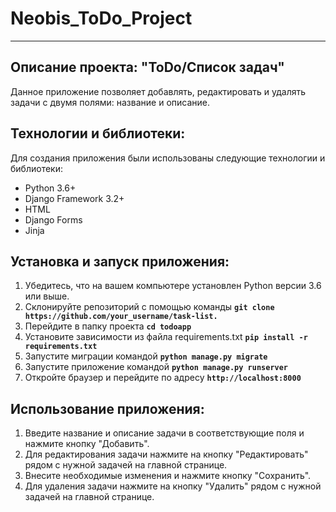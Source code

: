 # Neobis_ToDo_Project

_____________

## Описание проекта: "ToDo/Список задач"

Данное приложение позволяет добавлять, редактировать и удалять задачи с двумя полями: название и описание.

## **Технологии и библиотеки:**

Для создания приложения были использованы следующие технологии и библиотеки:

- Python 3.6+
- Django Framework 3.2+
- HTML
- Django Forms
- Jinja

## **Установка и запуск приложения:**

1. Убедитесь, что на вашем компьютере установлен Python версии 3.6 или выше.
2. Склонируйте репозиторий с помощью команды **`git clone https://github.com/your_username/task-list.`**
3. Перейдите в папку проекта **`cd todoapp`**
4. Установите зависимости из файла requirements.txt **`pip install -r requirements.txt`**
5. Запустите миграции командой **`python manage.py migrate`**
6. Запустите приложение командой **`python manage.py runserver`**
7. Откройте браузер и перейдите по адресу **`http://localhost:8000`**

## **Использование приложения:**

1. Введите название и описание задачи в соответствующие поля и нажмите кнопку "Добавить".
2. Для редактирования задачи нажмите на кнопку "Редактировать" рядом с нужной задачей на главной странице.
3. Внесите необходимые изменения и нажмите кнопку "Сохранить".
4. Для удаления задачи нажмите на кнопку "Удалить" рядом с нужной задачей на главной странице. 
